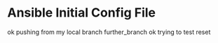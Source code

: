 # Ansible Initial Config File
ok pushing from my local branch
further_branch
ok trying to test reset
